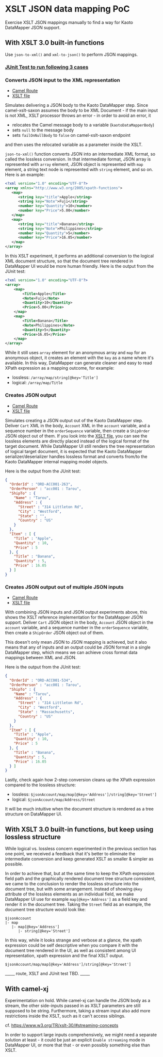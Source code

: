 # XSLT JSON data mapping PoC
Exercise XSLT JSON mappings manually to find a way for Kaoto DataMapper JSON support.

## With XSLT 3.0 built-in functions
Use `json-to-xml()` and `xml-to-json()` to perform JSON mappings.

### [JUnit Test to run following 3 cases](src/test/java/com/github/igarashitm/xsltjsonpoc/WithBuiltinTest.java)

### Converts JSON input to the XML representation
- [Camel Route](src/test/resources/01-with-builtin/01-01-source.yaml)
- [XSLT file](src/test/resources/01-with-builtin/01-01-source.xsl)

Simulates delivering a JSON body to the Kaoto DataMapper step. Since camel-xslt-saxon assumes the body
to be XML Document - if the main input is not XML, XSLT processor throws an error - in order to avoid
an error, it
- relocates the Camel message body to a variable (`kaotoDataMapperBody`)
- sets `null` to the message body
- sets `failOnNullBody` to `false` on camel-xslt-saxon endpoint

and then uses the relocated variable as a parameter inside the XSLT.

`json-to-xml()` function converts JSON into an intermediate XML format, so called the lossless conversion.
In that intermediate format, JSON array is represented with `array` element, JSON object is represented
with `map` element, a string text node is represented with `string` element, and so on. Here is an example:
```xml
<?xml version="1.0" encoding="UTF-8"?>
<array xmlns="http://www.w3.org/2005/xpath-functions">
   <map>
      <string key="title">Apple</string>
      <string key="Note">Fuji</string>
      <number key="Quantity">10</number>
      <number key="Price">5.00</number>
   </map>
   <map>
      <string key="title">Banana</string>
      <string key="Note">Philippines</string>
      <number key="Quantity">5</number>
      <number key="Price">16.05</number>
   </map>
</array>
```
In this XSLT experiment, it performs an additional conversion to the logical XML document structure, so that
the document tree rendered in DataMapper UI would be more human friendly. Here is the output from the JUnit test:
```xml
<?xml version="1.0" encoding="UTF-8"?>
<array>
    <map>
        <Title>Apple</Title>
        <Note>Fuji</Note>
        <Quantity>10</Quantity>
        <Price>5.00</Price>
    </map>
    <map>
        <Title>Banana</Title>
        <Note>Philippines</Note>
        <Quantity>5</Quantity>
        <Price>16.05</Price>
    </map>
</array>
```
While it still uses `array` element for an anonymous array and `map` for an anonymous object,
it creates an element with the `key` as a name where it's available. In this way,
DataMapper can generate cleaner and easy to read XPath expression as a mapping outcome, for example:
- lossless: `/array/map/string[@key='Title']`
- logical: `/array/map/Title`

### Creates JSON output
- [Camel Route](src/test/resources/01-with-builtin/01-02-target.yaml)
- [XSLT file](src/test/resources/01-with-builtin/01-02-target.xsl)

Simulates creating a JSON output out of the Kaoto DataMapper step. Deliver `Cart` XML in the body,
`Account` XML in the `account` variable, and a sequence number in the `orderSequence` variable,
then create a `ShipOrder` JSON object out of them.
If you look into the 
[XSLT file](src/test/resources/01-with-builtin/01-02-target.xsl), you can see the lossless
elements are directly placed instead of the logical format of the target document. While DataMapper
UI still renders the tree representation of logical target document, it is expected that the
Kaoto DataMapper serializer/deserializer handles lossless format and converts from/to the
Kaoto DataMapper internal mapping model objects.

Here is the output from the JUnit test:
```json
{
  "OrderId" : "ORD-ACC001-263",
  "OrderPerson" : "acc001 : Tarou",
  "ShipTo" : {
    "Name" : "Tarou",
    "Address" : {
      "Street" : "314 Littleton Rd",
      "City" : "Westford",
      "State" : "",
      "Country" : "US"
    }
  },
  "Item" : [ {
    "Title" : "Apple",
    "Quantity" : 10,
    "Price" : 5
  }, {
    "Title" : "Banana",
    "Quantity" : 5,
    "Price" : 16.05
  } ]
}
```
### Creates JSON output out of multiple JSON inputs
- [Camel Route](src/test/resources/01-with-builtin/01-03-full.yaml)
- [XSLT file](src/test/resources/01-with-builtin/01-03-full.xsl)

With combining JSON inputs and JSON output experiments above, this shows the XSLT reference implementation
for the DataMapper JSON support. Deliver `Cart` JSON object in the body, `Account` JSON object
in the `account` variable, and a sequence number in the `orderSequence` variable, then create
a `ShipOrder` JSON object out of them.

This doesn't only mean JSON to JSON mapping is achieved, but it also means that any of inputs and
an output could be JSON format in a single DataMapper step, which means we can achieve cross
format data mappings between XML and JSON.

Here is the output from the JUnit test:
```json
{
  "OrderId" : "ORD-ACC001-534",
  "OrderPerson" : "acc001 : Tarou",
  "ShipTo" : {
    "Name" : "Tarou",
    "Address" : {
      "Street" : "314 Littleton Rd",
      "City" : "Westford",
      "State" : "Massachusetts",
      "Country" : "US"
    }
  },
  "Item" : [ {
    "Title" : "Apple",
    "Quantity" : 10,
    "Price" : 5
  }, {
    "Title" : "Banana",
    "Quantity" : 5,
    "Price" : 16.05
  } ]
}
```
Lastly, check again how 2-step conversion cleans up the XPath expression compared to the lossless structure: 
- lossless: `$jsonAccount/map/map[@key='Address']/string[@key='Street']`
- logical: `$jsonAccount/map/Address/Street`

It will be much intuitive when the document structure is rendered as a tree structure on DataMapper UI.

## With XSLT 3.0 built-in functions, but keep using lossless structure
While logical vs. lossless concern experimented in the previous section has one point, we received a
feedback that it's better to eliminate the intermediate conversion and keep generated XSLT as smaller & simpler
as possible.

In order to achieve that, but at the same time to keep the XPath expression field path and the graphically
rendered document tree structure consistent, we came to the conclusion to render the lossless structure
into the document tree, but with some arrangement. Instead of showing `@key` attribute of the lossless
elements as an individual field, we make DataMapper UI use for example `map[@key='Address']` as a field
key and render it in the document tree. Taking the `Street` field as an example, the document tree structure
would look like: 
```text
$jsonAccount
|- map
   |- map[@key='Address']
      |- string[@key='Street']
```
In this way, while it looks strange and verbose at a glance, the xpath expression could be self descriptive
when you compare it with the document tree rendered in the UI, as well as consistent among UI representation,
xpath expression and the final XSLT output.
```xpath
$jsonAccount/map/map[@key='Address']/string[@key='Street']
```

_____ route, XSLT and JUnit test TBD. _____ 

## With camel-xj
Experimentation on hold. While camel-xj can handle the JSON body as a stream, the other side-inputs
passed in as XSLT parameters are still supposed to be string.
Furthermore, taking a stream input also add more restrictions inside the XSLT, such as it can't access
siblings. 

cf. https://www.w3.org/TR/xslt-30/#streaming-concepts

In order to support large inputs comprehensively, we might need a separate solution at least - it could
be just an explicit `Enable streaming` mode in DataMapper UI, or more that that - or even possibly
something else than XSLT.

